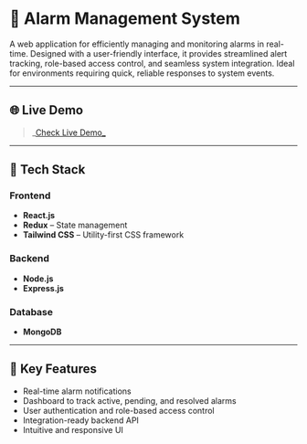 # 🚨 Alarm Management System

A web application for efficiently managing and monitoring alarms in real-time. Designed with a user-friendly interface, it provides streamlined alert tracking, role-based access control, and seamless system integration. Ideal for environments requiring quick, reliable responses to system events.

---

## 🌐 Live Demo

> _[Check Live Demo_](https://alarmsystem-54om.onrender.com/)

---

## 🧰 Tech Stack

### Frontend
- **React.js**
- **Redux** – State management
- **Tailwind CSS** – Utility-first CSS framework

### Backend
- **Node.js**
- **Express.js**

### Database
- **MongoDB**

---

## 🔐 Key Features

- Real-time alarm notifications
- Dashboard to track active, pending, and resolved alarms
- User authentication and role-based access control
- Integration-ready backend API
- Intuitive and responsive UI

